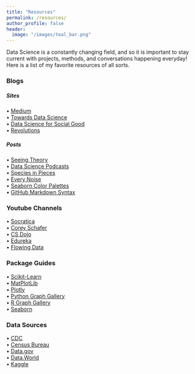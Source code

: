 ```yaml
---
title: "Resources"
permalink: /resources/
author_profile: false
header:
  image: "/images/teal_bar.png"
---
```


Data Science is a constantly changing field, and so it is important to stay current with projects, methods, and conversations happening everyday! Here is a list of my favorite resources of all sorts. 

### Blogs
##### Sites
      
• [Medium](https://medium.com/)  
• [Towards Data Science](https://towardsdatascience.com/?source=post_page-----70d476bfe775----------------------)  
• [Data Science for Social Good](http://www.dssgfellowship.org//blog/)  
• [Revolutions](https://blog.revolutionanalytics.com/)

##### Posts
• [Seeing Theory](https://seeing-theory.brown.edu/)  
• [Data Science Podcasts](https://realpython.com/data-science-podcasts/)  
• [Species in Pieces](http://species-in-pieces.com/#)  
• [Every Noise](http://everynoise.com/engenremap.html#otherthings)  
• [Seaborn Color Palettes](https://python-graph-gallery.com/100-calling-a-color-with-seaborn/)  
• [GitHub Markdown Syntax](https://github.com/adam-p/markdown-here/wiki/Markdown-Cheatsheet#lists)

### Youtube Channels
• [Socratica](https://www.youtube.com/user/SocraticaStudios)  
• [Corey Schafer](https://www.youtube.com/user/schafer5)  
• [CS Dojo](https://www.youtube.com/channel/UCxX9wt5FWQUAAz4UrysqK9A)  
• [Edureka](https://www.youtube.com/user/edurekaIN/featured)  
• [Flowing Data](https://flowingdata.com/)

### Package Guides
• [Scikit-Learn](https://scikit-learn.org/stable/index.html)  
• [MatPlotLib](https://matplotlib.org/index.html)  
• [Plotly](https://plotly.com/)  
• [Python Graph Gallery](https://python-graph-gallery.com/)  
• [R Graph Gallery](https://www.r-graph-gallery.com/)  
• [Seaborn](https://seaborn.pydata.org/index.html)

### Data Sources
• [CDC](https://www.cdc.gov/nchs/index.htm)  
• [Census Bureau](https://www.census.gov/)  
• [Data.gov](https://www.data.gov/)  
• [Data.World](https://data.world/)  
• [Kaggle](https://www.kaggle.com/)

